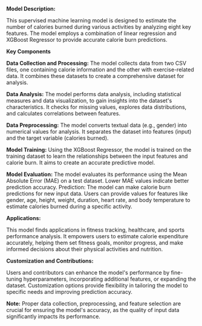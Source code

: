 **Model Description:**

This supervised machine learning model is designed to estimate the number of calories burned during various activities by analyzing eight key features. The model employs a combination of linear regression and XGBoost Regressor to provide accurate calorie burn predictions.
 
**Key Components**

**Data Collection and Processing:** The model collects data from two CSV files, one containing calorie information and the other with exercise-related data. It combines these datasets to create a comprehensive dataset for analysis.

**Data Analysis:** The model performs data analysis, including statistical measures and data visualization, to gain insights into the dataset's characteristics. It checks for missing values, explores data distributions, and calculates correlations between features.

**Data Preprocessing:** The model converts textual data (e.g., gender) into numerical values for analysis. It separates the dataset into features (input) and the target variable (calories burned).

**Model Training:** Using the XGBoost Regressor, the model is trained on the training dataset to learn the relationships between the input features and calorie burn. It aims to create an accurate predictive model.

**Model Evaluation:** The model evaluates its performance using the Mean Absolute Error (MAE) on a test dataset. Lower MAE values indicate better prediction accuracy.
Prediction: The model can make calorie burn predictions for new input data. Users can provide values for features like gender, age, height, weight, duration, heart rate, and body temperature to estimate calories burned during a specific activity.

**Applications:**

This model finds applications in fitness tracking, healthcare, and sports performance analysis. It empowers users to estimate calorie expenditure accurately, helping them set fitness goals, monitor progress, and make informed decisions about their physical activities and nutrition.

**Customization and Contributions:**

Users and contributors can enhance the model's performance by fine-tuning hyperparameters, incorporating additional features, or expanding the dataset. Customization options provide flexibility in tailoring the model to specific needs and improving prediction accuracy.

**Note:** Proper data collection, preprocessing, and feature selection are crucial for ensuring the model's accuracy, as the quality of input data significantly impacts its performance.
